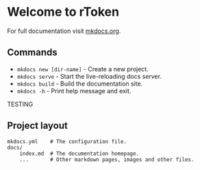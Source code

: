 # Welcome to rToken

For full documentation visit [mkdocs.org](https://www.mkdocs.org).

## Commands

* `mkdocs new [dir-name]` - Create a new project.
* `mkdocs serve` - Start the live-reloading docs server.
* `mkdocs build` - Build the documentation site.
* `mkdocs -h` - Print help message and exit.

TESTING
## Project layout

    mkdocs.yml    # The configuration file.
    docs/
        index.md  # The documentation homepage.
        ...       # Other markdown pages, images and other files.
